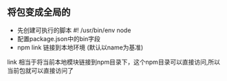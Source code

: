 ## 将包变成全局的
- 先创建可执行的脚本 #! /usr/bin/env node
- 配置package.json中的bin字段
- npm link  链接到本地环境 (默认以name为基准)

link 相当于将当前本地模块链接到npm目录下，这个npm目录可以直接访问,所以当前包就可以直接访问了